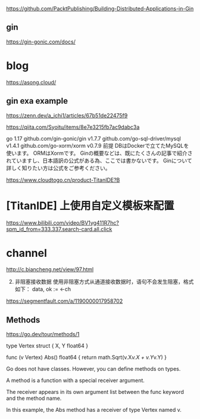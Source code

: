 https://github.com/PacktPublishing/Building-Distributed-Applications-in-Gin
## gin
https://gin-gonic.com/docs/

# blog
https://asong.cloud/

## gin exa example
https://zenn.dev/a_ichi1/articles/67b51de22475f9

https://qiita.com/Syoitu/items/8e7e3215fb7ac9dabc3a

go 1.17
github.com/gin-gonic/gin v1.7.7
github.com/go-sql-driver/mysql v1.4.1
github.com/go-xorm/xorm v0.7.9
前提
DBはDockerで立てたMySQLを使います。
ORMはXormです。
Ginの概要などは、既にたくさんの記事で紹介されていますし、日本語訳の公式がある為、ここでは書かないです。
Ginについて詳しく知りたい方は公式をご参考ください。


https://www.cloudtogo.cn/product-TitanIDE?B

# [TitanIDE] 上使用自定义模板来配置
https://www.bilibili.com/video/BV1yg411R7hc?spm_id_from=333.337.search-card.all.click

# channel
http://c.biancheng.net/view/97.html

2) 非阻塞接收数据
使用非阻塞方式从通道接收数据时，语句不会发生阻塞，格式如下：
data, ok := <-ch

https://segmentfault.com/a/1190000017958702


## Methods
https://go.dev/tour/methods/1

type Vertex struct {
	X, Y float64
}

func (v Vertex) Abs() float64 {
	return math.Sqrt(v.X*v.X + v.Y*v.Y)
}

Go does not have classes. However, you can define methods on types.

A method is a function with a special receiver argument.

The receiver appears in its own argument list between the func keyword and the method name.

In this example, the Abs method has a receiver of type Vertex named v.
